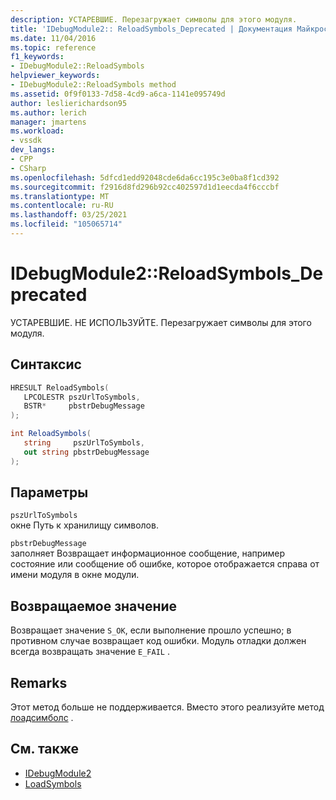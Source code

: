 ```yaml
---
description: УСТАРЕВШИЕ. Перезагружает символы для этого модуля.
title: 'IDebugModule2:: ReloadSymbols_Deprecated | Документация Майкрософт'
ms.date: 11/04/2016
ms.topic: reference
f1_keywords:
- IDebugModule2::ReloadSymbols
helpviewer_keywords:
- IDebugModule2::ReloadSymbols method
ms.assetid: 0f9f0133-7d58-4cd9-a6ca-1141e095749d
author: leslierichardson95
ms.author: lerich
manager: jmartens
ms.workload:
- vssdk
dev_langs:
- CPP
- CSharp
ms.openlocfilehash: 5dfcd1edd92048cde6da6cc195c3e0ba8f1cd392
ms.sourcegitcommit: f2916d8fd296b92cc402597d1d1eecda4f6cccbf
ms.translationtype: MT
ms.contentlocale: ru-RU
ms.lasthandoff: 03/25/2021
ms.locfileid: "105065714"
---
```

# <a name="idebugmodule2reloadsymbols_deprecated"></a>IDebugModule2::ReloadSymbols_Deprecated
УСТАРЕВШИЕ. НЕ ИСПОЛЬЗУЙТЕ. Перезагружает символы для этого модуля.

## <a name="syntax"></a>Синтаксис

```cpp
HRESULT ReloadSymbols( 
   LPCOLESTR pszUrlToSymbols,
   BSTR*     pbstrDebugMessage
);
```

```csharp
int ReloadSymbols( 
   string     pszUrlToSymbols,
   out string pbstrDebugMessage
);
```

## <a name="parameters"></a>Параметры
`pszUrlToSymbols`\
окне Путь к хранилищу символов.

`pbstrDebugMessage`\
заполняет Возвращает информационное сообщение, например состояние или сообщение об ошибке, которое отображается справа от имени модуля в окне модули.

## <a name="return-value"></a>Возвращаемое значение
 Возвращает значение `S_OK`, если выполнение прошло успешно; в противном случае возвращает код ошибки. Модуль отладки должен всегда возвращать значение `E_FAIL` .

## <a name="remarks"></a>Remarks
 Этот метод больше не поддерживается. Вместо этого реализуйте метод [лоадсимболс](../../../extensibility/debugger/reference/idebugmodule3-loadsymbols.md) .

## <a name="see-also"></a>См. также
- [IDebugModule2](../../../extensibility/debugger/reference/idebugmodule2.md)
- [LoadSymbols](../../../extensibility/debugger/reference/idebugmodule3-loadsymbols.md)
